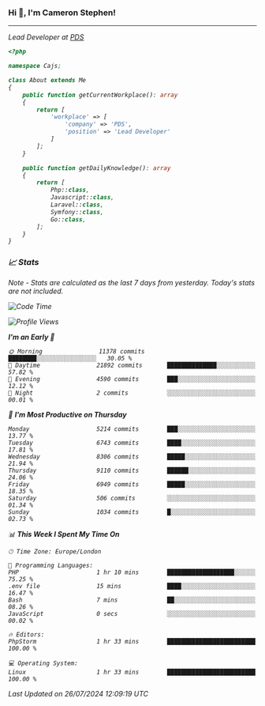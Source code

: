 ### Hi 👋, I'm Cameron Stephen!
<hr>
<p><em>Lead Developer at <a href="https://prindatasolutions.co.uk">PDS</a></p>


```php
<?php

namespace Cajs;

class About extends Me
{
    public function getCurrentWorkplace(): array
    {
        return [
            'workplace' => [
                'company' => 'PDS',
                'position' => 'Lead Developer'
            ]
        ];
    }

    public function getDailyKnowledge(): array
    {
        return [
            Php::class,
            Javascript::class,
            Laravel::class,
            Symfony::class,
            Go::class,
        ];
    }
}
```

### 📈 Stats
<p><em>Note - Stats are calculated as the last 7 days from yesterday. Today's stats are not included.</em></p>


<!--START_SECTION:waka-->
![Code Time](http://img.shields.io/badge/Code%20Time-3%2C885%20hrs%2035%20mins-blue)

![Profile Views](http://img.shields.io/badge/Profile%20Views-0-blue)

**I'm an Early 🐤** 

```text
🌞 Morning                11378 commits       ████████░░░░░░░░░░░░░░░░░   30.05 % 
🌆 Daytime                21892 commits       ██████████████░░░░░░░░░░░   57.82 % 
🌃 Evening                4590 commits        ███░░░░░░░░░░░░░░░░░░░░░░   12.12 % 
🌙 Night                  2 commits           ░░░░░░░░░░░░░░░░░░░░░░░░░   00.01 % 
```
📅 **I'm Most Productive on Thursday** 

```text
Monday                   5214 commits        ███░░░░░░░░░░░░░░░░░░░░░░   13.77 % 
Tuesday                  6743 commits        ████░░░░░░░░░░░░░░░░░░░░░   17.81 % 
Wednesday                8306 commits        █████░░░░░░░░░░░░░░░░░░░░   21.94 % 
Thursday                 9110 commits        ██████░░░░░░░░░░░░░░░░░░░   24.06 % 
Friday                   6949 commits        █████░░░░░░░░░░░░░░░░░░░░   18.35 % 
Saturday                 506 commits         ░░░░░░░░░░░░░░░░░░░░░░░░░   01.34 % 
Sunday                   1034 commits        █░░░░░░░░░░░░░░░░░░░░░░░░   02.73 % 
```


📊 **This Week I Spent My Time On** 

```text
🕑︎ Time Zone: Europe/London

💬 Programming Languages: 
PHP                      1 hr 10 mins        ███████████████████░░░░░░   75.25 % 
.env file                15 mins             ████░░░░░░░░░░░░░░░░░░░░░   16.47 % 
Bash                     7 mins              ██░░░░░░░░░░░░░░░░░░░░░░░   08.26 % 
JavaScript               0 secs              ░░░░░░░░░░░░░░░░░░░░░░░░░   00.02 % 

🔥 Editors: 
PhpStorm                 1 hr 33 mins        █████████████████████████   100.00 % 

💻 Operating System: 
Linux                    1 hr 33 mins        █████████████████████████   100.00 % 
```


 Last Updated on 26/07/2024 12:09:19 UTC
<!--END_SECTION:waka-->
